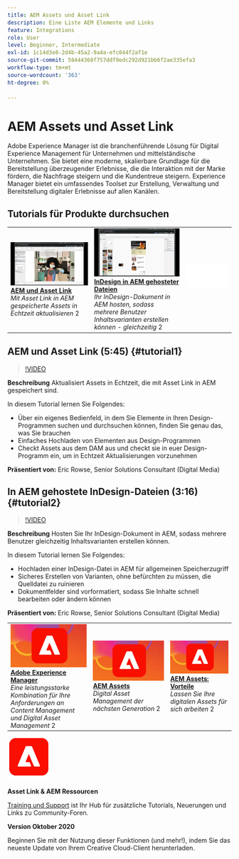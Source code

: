 ```yaml
---
title: AEM Assets und Asset Link
description: Eine Liste AEM Elemente und Links
feature: Integrations
role: User
level: Beginner, Intermediate
exl-id: 1c14d3e8-2d4b-45a2-9a4a-efc044f2af1e
source-git-commit: 58444368f757ddf9edc292d921bb6f2ae335efa3
workflow-type: tm+mt
source-wordcount: '363'
ht-degree: 0%

---
```


# AEM Assets und Asset Link

Adobe Experience Manager ist die branchenführende Lösung für Digital Experience Management für Unternehmen und mittelständische Unternehmen. Sie bietet eine moderne, skalierbare Grundlage für die Bereitstellung überzeugender Erlebnisse, die die Interaktion mit der Marke fördern, die Nachfrage steigern und die Kundentreue steigern. Experience Manager bietet ein umfassendes Toolset zur Erstellung, Verwaltung und Bereitstellung digitaler Erlebnisse auf allen Kanälen.

## Tutorials für Produkte durchsuchen

<table style="table-layout:fixed">
<tr>
 <td>
   <a href="aem.md#tutorial1">
      <img alt="AEM und Asset Link" src="../assets/aem_assetlink_rowse_thumbnail.jpg" />
   </a>
    <div>
   <a href="aem.md#tutorial1"><strong>AEM und Asset Link</strong></a>
    </div>
    <em>Mit Asset Link in AEM gespeicherte Assets in Echtzeit aktualisieren</em>
    2<br>
  </td>
   <td>
   <a href="aem.md#tutorial2">
      <img alt="In AEM gehostete InDesign-Dateien" src="../assets/InDesign-Files-Hosten-in-AEM.jpg" />
   </a>
    <div>
   <a href="aem.md#tutorial2"><strong>InDesign in AEM gehosteter Dateien</strong></a>
    </div>
    <em>Ihr InDesign-Dokument in AEM hosten, sodass mehrere Benutzer Inhaltsvarianten erstellen können - gleichzeitig</em>
    2<br>
  </td>
  <td>
    <img alt="Spacer" src="../assets/Whitespacer.png" />
    <div>
    <br>
  </td>
</tr>
</table>

## AEM und Asset Link (5:45) {#tutorial1}

>[!VIDEO](https://video.tv.adobe.com/v/326828?hidetitle=true)

**Beschreibung**
Aktualisiert Assets in Echtzeit, die mit Asset Link in AEM gespeichert sind.

In diesem Tutorial lernen Sie Folgendes:
* Über ein eigenes Bedienfeld, in dem Sie Elemente in Ihren Design-Programmen suchen und durchsuchen können, finden Sie genau das, was Sie brauchen
* Einfaches Hochladen von Elementen aus Design-Programmen
* Checkt Assets aus dem DAM aus und checkt sie in euer Design-Programm ein, um in Echtzeit Aktualisierungen vorzunehmen

**Präsentiert von:**
Eric Rowse, Senior Solutions Consultant (Digital Media)

## In AEM gehostete InDesign-Dateien (3:16) {#tutorial2}

>[!VIDEO](https://video.tv.adobe.com/v/326829?hidetitle=true)

**Beschreibung**
Hosten Sie Ihr InDesign-Dokument in AEM, sodass mehrere Benutzer gleichzeitig Inhaltsvarianten erstellen können.

In diesem Tutorial lernen Sie Folgendes:
* Hochladen einer InDesign-Datei in AEM für allgemeinen Speicherzugriff
* Sicheres Erstellen von Varianten, ohne befürchten zu müssen, die Quelldatei zu ruinieren
* Dokumentfelder sind vorformatiert, sodass Sie Inhalte schnell bearbeiten oder ändern können

**Präsentiert von:**
Eric Rowse, Senior Solutions Consultant (Digital Media)

<table style="table-layout:fixed">
<tr>
 <td>
   <a href="https://www.adobe.com/marketing/experience-manager.html">
      <img alt="Adobe Experience Manager" src="../assets/AEM_Thumbnail.jpg" />
   </a>
    <div>
   <a href="https://www.adobe.com/marketing/experience-manager.html"><strong>Adobe Experience Manager</strong></a>
    </div>
    <em>Eine leistungsstarke Kombination für Ihre Anforderungen an Content Management und Digital Asset Management</em>
    2<br>
  </td>
  <td>
   <a href="https://www.adobe.com/marketing/experience-manager-assets.html">
      <img alt="InDesign Server: Unsere Partner." src="../assets/AEM_Thumbnail.jpg" />
   </a>
    <div>
   <a href="https://www.adobe.com/marketing/experience-manager-assets.html"><strong>AEM Assets</strong></a>
    </div>
    <em>Digital Asset Management der nächsten Generation</em>
    2<br>
  </td>
  <td>
   <a href="https://www.adobe.com/marketing/experience-manager-assets/benefits.html">
      <img alt="InDesign Server: Unsere Partner." src="../assets/AEM_Thumbnail.jpg" />
   </a>
    <div>
   <a href="https://www.adobe.com/marketing/experience-manager-assets/benefits.html"><strong>AEM Assets: Vorteile</strong></a>
    </div>
    <em>Lassen Sie Ihre digitalen Assets für sich arbeiten</em>
    2<br>
  </td>
</tr>
</table>

![AEM Logo](../assets/aem_appicon_noshadow_96.png)

**Asset Link &amp; AEM Ressourcen**

[Training und Support](https://helpx.adobe.com/de/support/experience-manager.html) ist Ihr Hub für zusätzliche Tutorials, Neuerungen und Links zu Community-Foren.

**Version Oktober 2020**

Beginnen Sie mit der Nutzung dieser Funktionen (und mehr!), indem Sie das neueste Update von Ihrem Creative Cloud-Client herunterladen.
